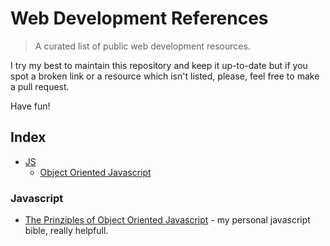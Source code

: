 # Web Development References


> A curated list of public web development resources.

I try my best to maintain this repository and keep it up-to-date but if you spot a broken link or a resource which isn't listed, please, feel free to make a pull request.

Have fun!

## Index
* [JS](#javascript)
  * [Object Oriented Javascript](#object-oriented-javascript)
  

### Javascript

* [The Prinziples of Object Oriented Javascript](http://pepa.holla.cz/wp-content/uploads/2015/11/The-Principles-of-Object-Oriented-JavaScript.pdf) - my personal javascript bible, really helpfull.
